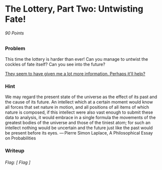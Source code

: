 # The Lottery, Part Two: Untwisting Fate!
###### 90 Points


### Problem
This time the lottery is harder than ever! Can you manage to untwist the cockles of fate itself? Can you see into the future?

[They seem to have given me a lot more information. Perhaps it'll help?](https://2018.pactf.com/static/ctfproblems/30d93b7d-38a8-4d83-8534-a2686113dfcc/output.9327e404be0e)

### Hint
We may regard the present state of the universe as the effect of its past and the cause of its future. An intellect which at a certain moment would know all forces that set nature in motion, and all positions of all items of which nature is composed, if this intellect were also vast enough to submit these data to analysis, it would embrace in a single formula the movements of the greatest bodies of the universe and those of the tiniest atom; for such an intellect nothing would be uncertain and the future just like the past would be present before its eyes. — Pierre Simon Laplace, A Philosophical Essay on Probabilities

### Writeup


###### Flag: [ Flag ]
